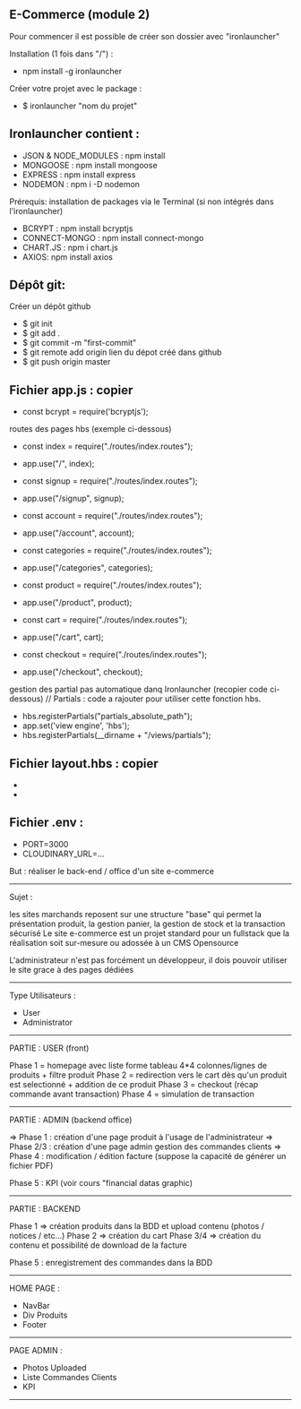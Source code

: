 E-Commerce (module 2)
-------

Pour commencer il est possible de créer son dossier avec "ironlauncher"

Installation (1 fois dans "/") :
+ npm install -g ironlauncher

Créer votre projet avec le package :
+ $ ironlauncher "nom du projet"

 
Ironlauncher contient :
-------

+ JSON & NODE_MODULES : npm install
+ MONGOOSE : npm install mongoose
+ EXPRESS : npm install express
+ NODEMON : npm i -D nodemon


Prérequis: installation de packages via le Terminal (si non intégrés dans l'ironlauncher)

+ BCRYPT : npm install bcryptjs
+ CONNECT-MONGO : npm install connect-mongo
+ CHART.JS : npm i chart.js
+ AXIOS: npm install axios


Dépôt git:
-------

Créer un dépôt github

+ $ git init
+ $ git add .
+ $ git commit -m "first-commit"
+ $ git remote add origin lien du dépot créé dans github
+ $ git push origin master


Fichier app.js : copier
-------

- const bcrypt = require('bcryptjs');

routes des pages hbs (exemple ci-dessous)
+ const index = require("./routes/index.routes");
+ app.use("/", index);

+ const signup = require("./routes/index.routes");
+ app.use("/signup", signup);

+ const account = require("./routes/index.routes");
+ app.use("/account", account);

+ const categories = require("./routes/index.routes");
+ app.use("/categories", categories);

+ const product = require("./routes/index.routes");
+ app.use("/product", product);

+ const cart = require("./routes/index.routes");
+ app.use("/cart", cart);

+ const checkout = require("./routes/index.routes");
+ app.use("/checkout", checkout);

gestion des partial pas automatique danq Ironlauncher (recopier code ci-dessous)
// Partials : code a rajouter pour utiliser cette fonction hbs.
+ hbs.registerPartials("partials_absolute_path");
+ app.set('view engine', 'hbs');
+ hbs.registerPartials(__dirname + "/views/partials");


Fichier layout.hbs : copier
-------

- <script src="/js/script.js"></script>
- <script src="https://cdnjs.cloudflare.com/ajax/libs/axios/0.27.2/axios.min.js"></script>


Fichier .env :
-------

+ PORT=3000
+ CLOUDINARY_URL=...





But : réaliser le back-end / office d'un site e-commerce

--------

Sujet :

les sites marchands reposent sur une structure "base" qui permet la présentation produit, la gestion panier, la gestion de stock et la transaction sécurisé
Le site e-commerce est un projet standard pour un fullstack que la réalisation soit sur-mesure ou adossée à un CMS Opensource

L'administrateur n'est pas forcément un développeur, il dois pouvoir utiliser le site grace à des pages dédiées 

--------

Type Utilisateurs :

- User
- Administrator

--------

PARTIE : USER (front)

Phase 1 = homepage avec liste forme tableau 4*4 colonnes/lignes de produits + filtre produit
Phase 2 = redirection vers le cart dès qu'un produit est selectionné + addition de ce produit
Phase 3 = checkout (récap commande avant transaction)
Phase 4 = simulation de transaction

--------

PARTIE : ADMIN (backend office)

=> Phase 1 : création d'une page produit à l'usage de l'administrateur
=> Phase 2/3 : création d'une page admin gestion des commandes clients
=> Phase 4 : modification / édition facture (suppose la capacité de générer un fichier PDF)

Phase 5 : KPI (voir cours "financial datas graphic)

--------

PARTIE : BACKEND

Phase 1 => création produits dans la BDD et upload contenu (photos / notices / etc...)
Phase 2 => création du cart
Phase 3/4 => création du contenu et possibilité de download de la facture

Phase 5 : enregistrement des commandes dans la BDD

--------
           
HOME PAGE :

- NavBar
- Div Produits
- Footer

--------

PAGE ADMIN :

- Photos Uploaded
- Liste Commandes Clients
- KPI

--------








